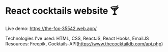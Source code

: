 # React cocktails website :cocktail:

Live demo: https://the-fox-35542.web.app/

Technologies I've used: HTML, CSS, ReactJS, React Hooks, EmailJS
Resources: Freepik, Cocktails-API(https://www.thecocktaildb.com/api.php)
